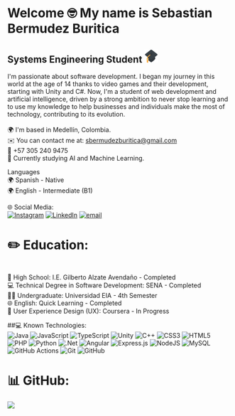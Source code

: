 Welcome 🤓 My name is Sebastian Bermudez Buritica
==========================================================================================================================================

Systems Engineering Student <img src="https://github.com/twitter/twemoji/blob/master/assets/svg/1f393.svg" width="30" height="30">
------------------

I'm passionate about software development. I began my journey in this world at the age of 14 thanks to video games and their development, starting with Unity and C#. Now, I'm a student of web development and artificial intelligence, driven by a strong ambition to never stop learning and to use my knowledge to help businesses and individuals make the most of technology, contributing to its evolution.<br> <br>
🌍 I'm based in Medellín, Colombia.<br> 
✉️ You can contact me at: sbermudezburitica@gmail.com<br> 
📱 +57 305 240 9475<br> 
🧠 Currently studying AI and Machine Learning.<br>

Languages <br>
🌍 Spanish - Native <br>
🌍 English - Intermediate (B1)


🌐 Social Media: <br>
[![Instagram](https://img.shields.io/badge/Instagram-%23E4405F.svg?logo=Instagram&logoColor=white)](https://www.instagram.com/bermudez3292/) [![LinkedIn](https://img.shields.io/badge/LinkedIn-%230077B5.svg?logo=linkedin&logoColor=white)](https://co.linkedin.com/in/sebastian-bermudez-buritica-382934245?original) [![email](https://img.shields.io/badge/Email-D14836?logo=gmail&logoColor=white)](mailto:sbermudezburitica@gmail.com) 

# ✏️  Education:
<br>
📖 High School: I.E. Gilberto Alzate Avendaño - Completed<br> 
💻 Technical Degree in Software Development: SENA - Completed<br> 
🧑‍🏫 Undergraduate: Universidad EIA - 4th Semester<br> 
🌐 English: Quick Learning - Completed<br> 
🎨 User Experience Design (UX): Coursera - In Progress<br>

##💻 Known Technologies: <br>
![Java](https://img.shields.io/badge/java-%23ED8B00.svg?style=for-the-badge&logo=openjdk&logoColor=white) ![JavaScript](https://img.shields.io/badge/javascript-%23323330.svg?style=for-the-badge&logo=javascript&logoColor=%23F7DF1E) ![TypeScript](https://img.shields.io/badge/typescript-%23007ACC.svg?style=for-the-badge&logo=typescript&logoColor=white) ![Unity](https://img.shields.io/badge/%F0%9D%97%A8%F0%9D%97%A1%F0%9D%97%9C%F0%9D%97%A7%F0%9D%97%AC-000?style=flat-square&logo=Unity
) ![C++](https://img.shields.io/badge/c++-%2300599C.svg?style=for-the-badge&logo=c%2B%2B&logoColor=white) ![CSS3](https://img.shields.io/badge/css3-%231572B6.svg?style=for-the-badge&logo=css3&logoColor=white) ![HTML5](https://img.shields.io/badge/html5-%23E34F26.svg?style=for-the-badge&logo=html5&logoColor=white) ![PHP](https://img.shields.io/badge/php-%23777BB4.svg?style=for-the-badge&logo=php&logoColor=white) ![Python](https://img.shields.io/badge/python-3670A0?style=for-the-badge&logo=python&logoColor=ffdd54)  ![.Net](https://img.shields.io/badge/.NET-5C2D91?style=for-the-badge&logo=.net&logoColor=white) ![Angular](https://img.shields.io/badge/angular-%23DD0031.svg?style=for-the-badge&logo=angular&logoColor=white) ![Express.js](https://img.shields.io/badge/express.js-%23404d59.svg?style=for-the-badge&logo=express&logoColor=%2361DAFB) ![NodeJS](https://img.shields.io/badge/node.js-6DA55F?style=for-the-badge&logo=node.js&logoColor=white) ![MySQL](https://img.shields.io/badge/mysql-4479A1.svg?style=for-the-badge&logo=mysql&logoColor=white) ![GitHub Actions](https://img.shields.io/badge/github%20actions-%232671E5.svg?style=for-the-badge&logo=githubactions&logoColor=white) ![Git](https://img.shields.io/badge/git-%23F05033.svg?style=for-the-badge&logo=git&logoColor=white) ![GitHub](https://img.shields.io/badge/github-%23121011.svg?style=for-the-badge&logo=github&logoColor=white) 

# 📊 GitHub:
![](https://github-readme-stats.vercel.app/api/top-langs/?username=sebastbas2310&theme=dark&hide_border=true&include_all_commits=false&count_private=false&layout=compact)
